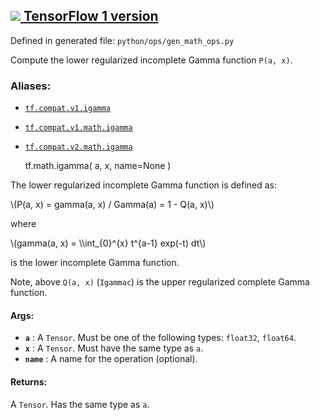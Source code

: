 [ ![](https://tensorflow.google.cn/images/tf_logo_32px.png) TensorFlow 1
version](/versions/r1.15/api_docs/python/tf/math/igamma)  
---  
  
Defined in generated file: `python/ops/gen_math_ops.py`

Compute the lower regularized incomplete Gamma function `P(a, x)`.

### Aliases:

  * [`tf.compat.v1.igamma`](/api_docs/python/tf/math/igamma)
  * [`tf.compat.v1.math.igamma`](/api_docs/python/tf/math/igamma)
  * [`tf.compat.v2.math.igamma`](/api_docs/python/tf/math/igamma)

    
    
    tf.math.igamma(
        a,
        x,
        name=None
    )
    

The lower regularized incomplete Gamma function is defined as:

\\(P(a, x) = gamma(a, x) / Gamma(a) = 1 - Q(a, x)\\)

where

\\(gamma(a, x) = \\\int_{0}^{x} t^{a-1} exp(-t) dt\\)

is the lower incomplete Gamma function.

Note, above `Q(a, x)` (`Igammac`) is the upper regularized complete Gamma
function.

#### Args:

  * **`a`** : A `Tensor`. Must be one of the following types: `float32`, `float64`.
  * **`x`** : A `Tensor`. Must have the same type as `a`.
  * **`name`** : A name for the operation (optional).

#### Returns:

A `Tensor`. Has the same type as `a`.

